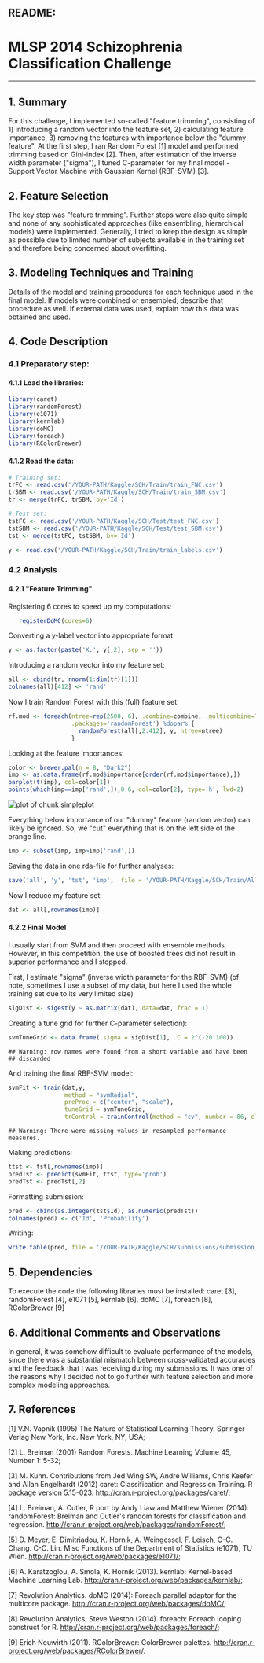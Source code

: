 README:
-----------------------------------------
# MLSP 2014 Schizophrenia Classification Challenge
-----------------------------------------


<!-- more -->


## 1. Summary
For this challenge, I implemented so-called "feature trimming", consisting of 1) introducing a random vector into the feature set, 2) calculating feature importance, 3) removing the features with importance below the "dummy feature".
At the first step, I ran Random Forest [1] model and performed trimming based on Gini-index [2]. Then, after estimation of the inverse width parameter ("sigma"), I tuned C-parameter for my final model - Support Vector Machine with Gaussian Kernel (RBF-SVM) [3].


## 2. Feature Selection
The key step was "feature trimming". Further steps were also quite simple and none of any sophisticated approaches (like ensembling, hierarchical models) were implemented. Generally, I tried to keep the design as simple as possible due to limited number of subjects available in the training set and therefore being concerned about overfitting.


## 3. Modeling Techniques and Training
Details of the model and training procedures for each technique used in the final model. If models were combined or ensembled, describe that procedure as well. If external data was used, explain how this data was obtained and used.


## 4. Code Description

### 4.1 Preparatory step:

#### 4.1.1 Load the libraries:

```r
library(caret)
library(randomForest)
library(e1071)
library(kernlab)
library(doMC)
library(foreach)
library(RColorBrewer)
```


#### 4.1.2 Read the data:



```r
# Training set:
trFC <- read.csv('/YOUR-PATH/Kaggle/SCH/Train/train_FNC.csv')
trSBM <- read.csv('/YOUR-PATH/Kaggle/SCH/Train/train_SBM.csv')
tr <- merge(trFC, trSBM, by='Id')

# Test set:
tstFC <- read.csv('/YOUR-PATH/Kaggle/SCH/Test/test_FNC.csv')
tstSBM <- read.csv('/YOUR-PATH/Kaggle/SCH/Test/test_SBM.csv')
tst <- merge(tstFC, tstSBM, by='Id')

y <- read.csv('/YOUR-PATH/Kaggle/SCH/Train/train_labels.csv')
```

### 4.2 Analysis

#### 4.2.1 "Feature Trimming"

Registering 6 cores to speed up my computations:

```r
   registerDoMC(cores=6)
```

Converting a y-label vector into appropriate format:


```r
y <- as.factor(paste('X.', y[,2], sep = ''))
```

Introducing a random vector into my feature set:

```r
all <- cbind(tr, rnorm(1:dim(tr)[1]))
colnames(all)[412] <- 'rand'
```

Now I train Random Forest with this (full) feature set:

```r
rf.mod <- foreach(ntree=rep(2500, 6), .combine=combine, .multicombine=TRUE,
                  .packages='randomForest') %dopar% {
                    randomForest(all[,2:412], y, ntree=ntree)
                  }
```

Looking at the feature importances:

```r
color <- brewer.pal(n = 8, "Dark2")
imp <- as.data.frame(rf.mod$importance[order(rf.mod$importance),])
barplot(t(imp), col=color[1])
points(which(imp==imp['rand',]),0.6, col=color[2], type='h', lwd=2)
```

![plot of chunk simpleplot](figure/simpleplot.png) 

Everything below importance of our "dummy" feature (random vector) can likely be ignored.
So, we "cut" everything that is on the left side of the orange line.


```r
imp <- subset(imp, imp>imp['rand',])
```


Saving the data in one rda-file for further analyses:

```r
save('all', 'y', 'tst', 'imp',  file = '/YOUR-PATH/Kaggle/SCH/Train/AllData.rda')
```

Now I reduce my feature set:

```r
dat <- all[,rownames(imp)]
```

#### 4.2.2 Final Model
I usually start from SVM and then proceed with ensemble methods. However, in this competition, the use of boosted trees did not result in superior performance and I stopped.

First, I estimate "sigma" (inverse width parameter for the RBF-SVM)
(of note, sometimes I use a subset of my data, but here I used the whole training set due to its very limited size)

```r
sigDist <- sigest(y ~ as.matrix(dat), data=dat, frac = 1)
```

Creating a tune grid for further C-parameter selection):

```r
svmTuneGrid <- data.frame(.sigma = sigDist[1], .C = 2^(-20:100))
```

```
## Warning: row names were found from a short variable and have been
## discarded
```

And training the final RBF-SVM model:

```r
svmFit <- train(dat,y,
                method = "svmRadial",
                preProc = c("center", "scale"),
                tuneGrid = svmTuneGrid,
                trControl = trainControl(method = "cv", number = 86, classProbs =  TRUE))
```

```
## Warning: There were missing values in resampled performance measures.
```

Making predictions:

```r
ttst <- tst[,rownames(imp)]
predTst <- predict(svmFit, ttst, type='prob')
predTst <- predTst[,2]
```

Formatting submission:

```r
pred <- cbind(as.integer(tst$Id), as.numeric(predTst))
colnames(pred) <- c('Id', 'Probability')
```

Writing:

```r
write.table(pred, file = '/YOUR-PATH/Kaggle/SCH/submissions/submission_rbfSVM_RFtrimmed.csv', sep=',', quote=F, row.names=F, fileEncoding = 'UTF-16LE')
```


## 5. Dependencies
To execute the code the following libraries must be installed: caret [3], randomForest [4], e1071 [5], kernlab [6], doMC [7], foreach [8], RColorBrewer [9]

## 6. Additional Comments and Observations
In general, it was somehow difficult to evaluate performance of the models, since there was a substantial mismatch between cross-validated accuracies and the feedback that I was receiving during my submissions. It was one of the reasons why I decided not to go further with feature selection and more complex modeling approaches.

## 7. References

[1] V.N. Vapnik (1995) The Nature of Statistical Learning Theory. Springer-Verlag New York, Inc. New York, NY, USA;

[2] L. Breiman (2001) Random Forests. Machine Learning Volume 45, Number 1: 5-32;

[3] M. Kuhn. Contributions from Jed Wing SW, Andre Williams, Chris Keefer and Allan Engelhardt (2012) caret: Classification and Regression Training. R package version 5.15-023. http://cran.r-project.org/packages/caret/;

[4] L. Breiman, A. Cutler, R port by Andy Liaw and Matthew Wiener (2014). randomForest: Breiman and Cutler's random forests for classification and regression. http://cran.r-project.org/web/packages/randomForest/;

[5] D. Meyer, E. Dimitriadou, K. Hornik, A. Weingessel, F. Leisch, C-C. Chang. C-C. Lin. Misc Functions of the Department of Statistics (e1071), TU Wien. http://cran.r-project.org/web/packages/e1071/;

[6] A. Karatzoglou, A. Smola, K. Hornik (2013). kernlab: Kernel-based Machine Learning Lab. http://cran.r-project.org/web/packages/kernlab/;

[7] Revolution Analytics. doMC (2014): Foreach parallel adaptor for the multicore package. http://cran.r-project.org/web/packages/doMC/;

[8] Revolution Analytics, Steve Weston (2014). foreach: Foreach looping construct for R. http://cran.r-project.org/web/packages/foreach/;

[9] Erich Neuwirth (2011). RColorBrewer: ColorBrewer palettes. http://cran.r-project.org/web/packages/RColorBrewer/.
